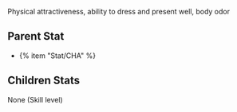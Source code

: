 Physical attractiveness, ability to dress and present well, body odor

## Parent Stat

* {% item "Stat/CHA" %}

## Children Stats

None (Skill level)
